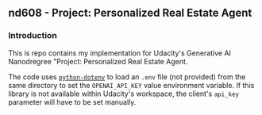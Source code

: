 ## nd608 - Project: Personalized Real Estate Agent

### Introduction

This is repo contains my implementation for Udacity's Generative AI Nanodregree "Project: Personalized Real Estate Agent.

The code uses [`python-dotenv`](https://pypi.org/project/python-dotenv/) to load an `.env` file (not provided) from the same directory to set the `OPENAI_API_KEY` value environment variable. If this library is not available within Udacity's workspace, the client's `api_key` parameter will have to be set manually.
